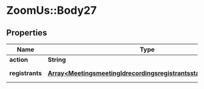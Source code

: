 # ZoomUs::Body27

## Properties
Name | Type | Description | Notes
------------ | ------------- | ------------- | -------------
**action** | **String** |  | 
**registrants** | [**Array&lt;MeetingsmeetingIdrecordingsregistrantsstatusRegistrants&gt;**](MeetingsmeetingIdrecordingsregistrantsstatusRegistrants.md) | List of registrants | [optional] 



